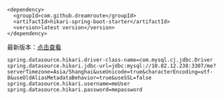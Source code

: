 ```
<dependency>
  <groupId>com.github.dreamroute</groupId>
  <artifactId>hikari-spring-boot-starter</artifactId>
  <version>latest version</version>
</dependency>
```
最新版本：[点击查看](https://search.maven.org/artifact/com.github.dreamroute/hikari-spring-boot-starter)

```
spring.datasource.hikari.driver-class-name=com.mysql.cj.jdbc.Driver
spring.datasource.hikari.jdbc-url=jdbc:mysql://10.82.12.238:3307/me?serverTimezone=Asia/Shanghai&useUnicode=true&characterEncoding=utf-8&useOldAliasMetadataBehavior=true&useSSL=false
spring.datasource.hikari.username=meUser
spring.datasource.hikari.password=mepassword
```